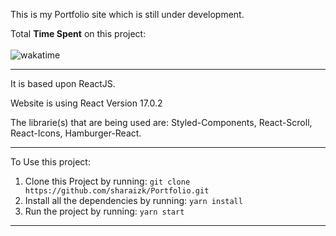 This is my Portfolio site which is still under development.

Total <b>Time Spent</b> on this project:
<br>
<br>
![wakatime](https://wakatime.com/badge/user/a523f4a3-01dc-4ca0-990b-702f25ddf6b3/project/a6f4ebcf-8164-4603-ae80-27fe6223c6fa.svg)

------

It is based upon ReactJS.

Website is using React Version 17.0.2

The librarie(s) that are being used are: Styled-Components, React-Scroll, React-Icons, Hamburger-React.

------

To Use this project:

1. Clone this Project by running:
	 ```git clone https://github.com/sharaizk/Portfolio.git```
2. Install all the dependencies by running: ```yarn install```
3. Run the project by running: ```yarn start```

------
